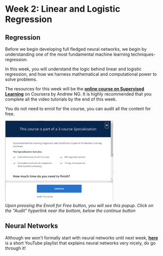 # Week 2: Linear and Logistic Regression

## Regression

Before we begin developing full fledged neural networks, we begin by understanding one of the most fundamental machine learning techniques- regression.

In this week, you will understand the logic behind linear and logistic regression, and how we harness mathematical and computational power to solve problems.

The resources for this week will be the [**online course on Supervised Learning**](https://www.coursera.org/learn/machine-learning) on Coursera by Andrew NG. It is highly recommended that you complete all the video tutorials by the end of this week.

You do not need to enrol for the course, you can audit all the content for free.

<img src="../misc/coursera_audit.png" width="70%" height="70%"></img>  
*Upon pressing the Enroll for Free button, you will see this popup. Click on the "Audit" hyperlink near the bottom, below the continue button*

## Neural Networks

Although we won't formally start with neural networks until next week, [**here**](https://www.youtube.com/watch?v=aircAruvnKk) is a short YouTube playlist that explains neural networks very nicely, do go through it!
